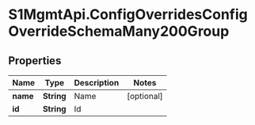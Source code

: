 # S1MgmtApi.ConfigOverridesConfigOverrideSchemaMany200Group

## Properties
Name | Type | Description | Notes
------------ | ------------- | ------------- | -------------
**name** | **String** | Name | [optional] 
**id** | **String** | Id | 


